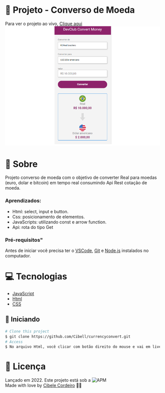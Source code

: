 

# :triangular_flag_on_post: Projeto - Converso de Moeda 
Para ver o projeto ao vivo, [Clique aqui](https://cibell.github.io/currencyconvert/)
![projeto preview](./assetes/foto.png)

# :speech_balloon: Sobre

 Projeto converso de moeda com o objetivo de converter Real para moedas (euro, dolar e bitcoin) em tempo real consumindo Api Rest cotação de moeda.

### Aprendizados:
- Html: select, input e button.
- Css: posicionamento de elementos.
- JavaScripts: utilizando const e arrow function.
- Api: rota do tipo Get 

### Pré-requisitos"

 Antes de iniciar você precisa ter o [VSCode](https://code.visualstudio.com/), [Git](https://git-scm.com) e [Node.js](https://nodejs.org/en/) instalados no computador.


# :computer: Tecnologias

- [JavaScript](https://developer.mozilla.org/pt-BR/docs/Web/JavaScript) 
- [Html](https://developer.mozilla.org/pt-BR/docs/Web/HTML/Element/html/)  
- [CSS](https://developer.mozilla.org/pt-BR/docs/Web/CSS)

## :checkered_flag: Iniciando ##

```bash
# Clone this project
$ git clone https://github.com/Cibell/currencyconvert.git
# Access
$ No arquivo Html, você clicar com botão direito do mouse e vai em live server
```


# :closed_book: Licença

Lançado em 2022. Este projeto está sob a ![APM](https://img.shields.io/apm/l/dev)<br>
Made with love by [Cibele Cordeiro](https://github.com/Cibell) 💜🚀
